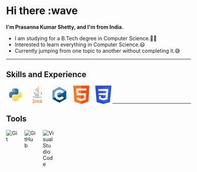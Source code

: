 ﻿# Hi there :wave

**I'm Prasanna Kumar Shetty, and I'm from India.**

- I am studying for a B.Tech degree in Computer Science.👨‍🎓
- Interested to learn everything in Computer Science.😃
- Currently jumping from one topic to another without completing it.😅

---
## Skills and Experience

  [<img align="left" width = "50" alt="python" style="padding-right:10px;" src ="https://raw.githubusercontent.com/github/explore/80688e429a7d4ef2fca1e82350fe8e3517d3494d/topics/python/python.png" >](https://www.python.org/)
[<img align="left" width = "50" alt="Java" style="padding-right:10px;" src ="https://raw.githubusercontent.com/github/explore/5b3600551e122a3277c2c5368af2ad5725ffa9a1/topics/java/java.png">](https://www.java.com/)
[<img align="left" width = "50" alt="c programming" style="padding-right:10px;" src ="https://raw.githubusercontent.com/github/explore/f3e22f0dca2be955676bc70d6214b95b13354ee8/topics/c/c.png">](https://en.wikipedia.org/wiki/C_(programming_language))
[<img align="left" width = "50" alt="c programming" style="padding-right:10px;" src ="img/html.png">](https://developer.mozilla.org/en-US/docs/Web/HTML)
[<img align="left" width = "50" alt="c programming" src ="img/CSS3_logo.png">](https://developer.mozilla.org/en-US/docs/Web/CSS)

<br/>
<br/>

---

## Tools

[<img align="left" alt="Git" width="30" src="https://cdn.jsdelivr.net/gh/devicons/devicon/icons/git/git-original.svg" style="padding-right:20px;" />](https://git-scm.com/)
[<img align="left" alt="GitHub" width="30" src="https://user-images.githubusercontent.com/3369400/139447912-e0f43f33-6d9f-45f8-be46-2df5bbc91289.png" style="padding-right:20px;" />](http://github.com/)
[<img align="left" alt="Visual Studio Code" width="30" src="https://cdn.jsdelivr.net/gh/devicons/devicon/icons/vscode/vscode-original.svg" style="padding-right:20px;" />](https://code.visualstudio.com/)
